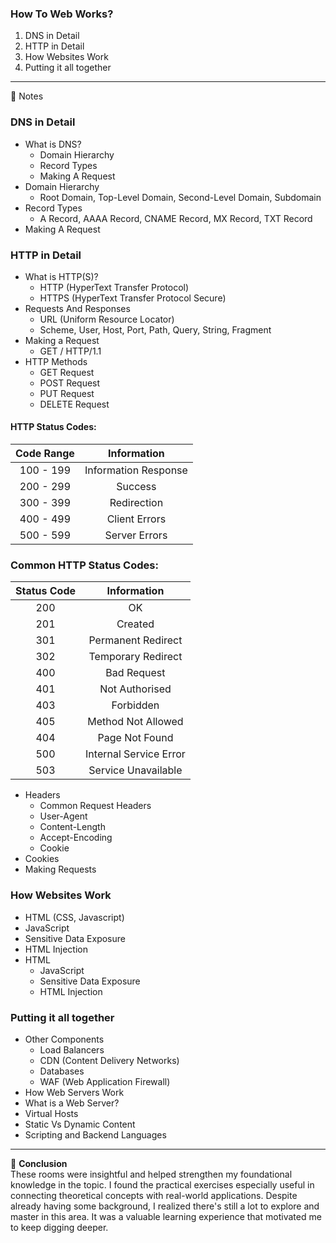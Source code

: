 ### How To Web Works?
1. DNS in Detail
2. HTTP in Detail
3. How Websites Work
4. Putting it all together
---
📝 Notes

### DNS in Detail
- What is DNS?
  - Domain Hierarchy
  - Record Types
  - Making A Request
- Domain Hierarchy
  - Root Domain, Top-Level Domain, Second-Level Domain, Subdomain 
- Record Types
  - A Record, AAAA Record, CNAME Record, MX Record, TXT Record
- Making A Request
### HTTP in Detail
- What is HTTP(S)?
  - HTTP (HyperText Transfer Protocol)
  - HTTPS (HyperText Transfer Protocol Secure)
- Requests And Responses
  - URL (Uniform Resource Locator) 
  - Scheme, User, Host, Port, Path, Query, String, Fragment
- Making a Request
  - GET / HTTP/1.1
- HTTP Methods
  - GET Request
  - POST Request
  - PUT Request
  - DELETE Request
  
#### HTTP Status Codes:
| **Code Range** |    **Information**   |
|:--------------:|:--------------------:|
|    100 - 199   | Information Response |
|    200 - 299   |        Success       |
|    300 - 399   |      Redirection     |
|    400 - 499   |     Client Errors    |
|    500 - 599   |     Server Errors    |
### Common HTTP Status Codes:
| **Status Code** |     **Information**    |
|:---------------:|:----------------------:|
|       200       |           OK           |
|       201       |         Created        |
|       301       |   Permanent Redirect   |
|       302       |   Temporary Redirect   |
|       400       |       Bad Request      |
|       401       |     Not Authorised     |
|       403       |        Forbidden       |
|       405       |   Method Not Allowed   |
|       404       |     Page Not Found     |
|       500       | Internal Service Error |
|       503       |   Service Unavailable  |

- Headers
  - Common Request Headers
  - User-Agent
  - Content-Length
  - Accept-Encoding
  - Cookie
- Cookies
- Making Requests
### How Websites Work
  - HTML (CSS, Javascript)
  - JavaScript
  - Sensitive Data Exposure
  - HTML Injection
- HTML
  - JavaScript
  - Sensitive Data Exposure
  - HTML Injection
### Putting it all together
- Other Components
  - Load Balancers
  - CDN (Content Delivery Networks)
  - Databases
  - WAF (Web Application Firewall)
- How Web Servers Work
- What is a Web Server?
- Virtual Hosts
- Static Vs Dynamic Content
- Scripting and Backend Languages
  
---
🍪 **Conclusion** </br>
These rooms were insightful and helped strengthen my foundational knowledge in the topic. I found the practical exercises especially useful in connecting theoretical concepts with real-world applications. Despite already having some background, I realized there's still a lot to explore and master in this area. It was a valuable learning experience that motivated me to keep digging deeper.
